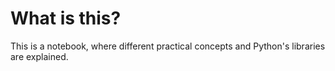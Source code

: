 # What is this?

This is a notebook, where different practical concepts and Python's libraries are explained.